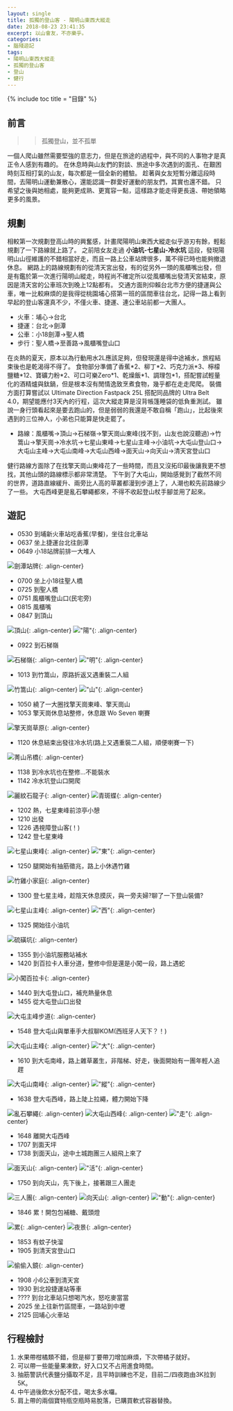 ```yaml
---
layout: single
title: 孤獨的登山客 - 陽明山東西大縱走
date: 2018-08-23 23:41:35
excerpt: 以山會友，不亦樂乎。
categories:
- 腦殘遊記
tags:
- 陽明山東西大縱走
- 孤獨的登山客
- 登山
- 健行
---
```


{% include toc title = "目錄" %}

## 前言
>> 孤獨登山，並不孤單

一個人爬山雖然需要堅強的意志力，但是在旅途的過程中，與不同的人事物才是真正令人感到有趣的。
在休息時與山友們的對談、旅途中多次遇到的面孔、在艱困時刻互相打氣的山友，每次都是一個全新的體驗。
趁著與女友短暫分離這段時間，去陽明山運動兼散心，還能認識一群愛好運動的朋友們，其實也還不錯。
只希望之後與她相處，能夠更成熟、更寬容一點，這樣路才能走得更長遠、帶她領略更多的風景。

## 規劃
相較第一次規劃登高山時的興奮感，計畫爬陽明山東西大縱走似乎游刃有餘，輕鬆規劃了一下路線就上路了。
之前陪女友走過 **小油坑-七星山-冷水坑** 這段，發現陽明山山徑維護的不錯相當好走，而且一路上公車站牌很多，萬不得已時也能夠撤退休息。
網路上的路線規劃有的從清天宮出發，有的從另外一頭的風櫃嘴出發，但是有鑑於第一次進行陽明山縱走，時程尚不確定所以從風櫃嘴出發清天宮結束，原因是清天宮的公車班次到晚上12點都有。
交通方面則仰賴台北市方便的捷運與公車，唯一比較麻煩的是我得從桃園埔心搭第一班的區間車往台北，記得一路上看到早起的登山客還真不少，不僅火車、捷運、連公車站前都一大團人。

- 火車：埔心→台北
- 捷運：台北→劍潭
- 公車：小18劍潭→聖人橋
- 步行：聖人橋→至善路→風櫃嘴登山口

在炎熱的夏天，原本以為行動用水2L應該足夠，但發現還是得中途補水，旅程結束後也是乾渴得不得了。
食物部分準備了香蕉\*2、柳丁\*2、巧克力派\*3、檸檬鹽糖\*12、寶礦力粉\*2、可口可樂Zero\*1、乾燥飯\*1、調理包\*1，搭配嘗試輕量化的酒精爐與鈦鍋，但是根本沒有閒情逸致烹煮食物，幾乎都在走走爬爬。
裝備方面打算嘗試以 Ultimate Direction Fastpack 25L 搭配同品牌的 Ultra Belt 4.0，期望能應付3天內的行程，這次大縱走算是沒背帳篷睡袋的低負重測試。
雖說一身行頭看起來是要去跑山的，但是弱弱的我還是不敢自稱「跑山」，比起後來遇到的三位神人，小弟也只能算是快走罷了。

- 路線：風櫃嘴→頂山→石梯嶺→擎天崗山東峰(找不到，山友也說沒聽過)→竹篙山→擎天崗→冷水坑→七星山東峰→七星山主峰→小油坑→大屯山登山口→大屯山主峰→大屯山南峰→大屯山西峰→面天山→向天山→清天宮登山口

健行路線方面除了在找擎天崗山東峰花了一些時間，而且又沒拓印最後讓我更不想找，其他山頭的路線標示都非常清楚。
下午到了大屯山，開始感覺到了截然不同的世界，道路直線緩升、兩旁比人高的草叢都漫到步道上了，人潮也較先前路線少了一些。
大屯西峰更是亂石攀繩都來，不得不收起登山杖手腳並用了起來。

## 遊記

- 0530 到埔新火車站吃香蕉(早餐)，坐往台北車站
- 0637 坐上捷運台北往劍潭
- 0649 小18站牌前排一大堆人

![劍潭站牌](/assets/images/album/2018-08-11-陽明山東西大縱走/DSC_0140.JPG){: .align-center}
- 0700 坐上小18往聖人橋
- 0725 到聖人橋
- 0751 風櫃嘴登山口(民宅旁)
- 0815 風櫃嘴
- 0847 到頂山

![頂山](/assets/images/album/2018-08-11-陽明山東西大縱走/P1010654.JPG){: .align-center}
!["陽"](/assets/images/album/2018-08-11-陽明山東西大縱走/P1010652.JPG){: .align-center}
- 0922 到石梯嶺

![石梯嶺](/assets/images/album/2018-08-11-陽明山東西大縱走/P1010662.JPG){: .align-center}
!["明"](/assets/images/album/2018-08-11-陽明山東西大縱走/P1010657.JPG){: .align-center}
- 1013 到竹篙山，原路折返又遇重裝二人組

![竹篙山](/assets/images/album/2018-08-11-陽明山東西大縱走/P1010669.JPG){: .align-center}
!["山"](/assets/images/album/2018-08-11-陽明山東西大縱走/P1010668.JPG){: .align-center}
- 1050 繞了一大圈找擎天崗東峰、擎天崗山
- 1053 擎天崗休息站整修，休息跟 Wo Seven 喇賽

![擎天崗草原](/assets/images/album/2018-08-11-陽明山東西大縱走/P1010672.JPG){: .align-center}
- 1120 休息結束出發往冷水坑(路上又遇重裝二人組，順便喇賽一下)

![菁山吊橋](/assets/images/album/2018-08-11-陽明山東西大縱走/P1010677.JPG){: .align-center}
- 1138 到冷水坑也在整修...不能裝水
- 1142 冷水坑登山口開爬

![麗紋石龍子](/assets/images/album/2018-08-11-陽明山東西大縱走/P1010680.JPG){: .align-center}
![青斑蝶](/assets/images/album/2018-08-11-陽明山東西大縱走/P1010686.JPG){: .align-center}
- 1202 熱，七星東峰前涼亭小憩
- 1210 出發
- 1226 遇視障登山客(！)
- 1242 登七星東峰

![七星山東峰](/assets/images/album/2018-08-11-陽明山東西大縱走/P1010688.JPG){: .align-center}
!["東"](/assets/images/album/2018-08-11-陽明山東西大縱走/P1010687.JPG){: .align-center}
- 1250 腿開始有抽筋徵兆，路上小休遇竹雞

![竹雞小家庭](/assets/images/album/2018-08-11-陽明山東西大縱走/P1010696.JPG){: .align-center}
- 1300 登七星主峰，趁陰天休息摸灰，與一旁夫婦?聊了一下登山裝備?

![七星山主峰](/assets/images/album/2018-08-11-陽明山東西大縱走/P1010699.JPG){: .align-center}
!["西"](/assets/images/album/2018-08-11-陽明山東西大縱走/P1010701.JPG){: .align-center}
- 1325 開始往小油坑

![硫磺坑](/assets/images/album/2018-08-11-陽明山東西大縱走/P1010704.JPG){: .align-center}
- 1355 到小油坑服務站補水
- 1420 到百拉卡人車分道，整修中但是還是小闖一段，路上遇蛇

![小闖百拉卡](/assets/images/album/2018-08-11-陽明山東西大縱走/P1010707.JPG){: .align-center}
- 1440 到大屯登山口，補充熱量休息
- 1455 從大屯登山口出發

![大屯主峰步道](/assets/images/album/2018-08-11-陽明山東西大縱走/P1010708.JPG){: .align-center}
- 1548 登大屯山與單車手大叔聊KOM(西班牙人天下？！)

![大屯山主峰](/assets/images/album/2018-08-11-陽明山東西大縱走/P1010712.JPG){: .align-center}
!["大"](/assets/images/album/2018-08-11-陽明山東西大縱走/P1010711.JPG){: .align-center}
- 1610 到大屯南峰，路上雜草叢生，非階梯、好走，後面開始有一團年輕人追趕

![大屯山南峰](/assets/images/album/2018-08-11-陽明山東西大縱走/P1010715.JPG){: .align-center}
!["縱"](/assets/images/album/2018-08-11-陽明山東西大縱走/P1010714.JPG){: .align-center}
- 1638 登大屯西峰，路上陡上拉繩，體力開始下降

![亂石攀繩](/assets/images/album/2018-08-11-陽明山東西大縱走/P1010716.JPG){: .align-center}
![大屯山西峰](/assets/images/album/2018-08-11-陽明山東西大縱走/P1010719.JPG){: .align-center}
!["走"](/assets/images/album/2018-08-11-陽明山東西大縱走/P1010718.JPG){: .align-center}
- 1648 離開大屯西峰
- 1707 到面天坪
- 1738 到面天山，途中土城跑團三人組飛上來了

![面天山](/assets/images/album/2018-08-11-陽明山東西大縱走/P1010723.JPG){: .align-center}
!["活"](/assets/images/album/2018-08-11-陽明山東西大縱走/P1010722.JPG){: .align-center}
- 1750 到向天山，先下後上，接著跟三人團走

![三人團](/assets/images/album/2018-08-11-陽明山東西大縱走/1535044190160.jpg){: .align-center}
![向天山](/assets/images/album/2018-08-11-陽明山東西大縱走/P1010726.JPG){: .align-center}
!["動"](/assets/images/album/2018-08-11-陽明山東西大縱走/P1010727.JPG){: .align-center}
- 1846 累！開包包補糖、戴頭燈

![累](/assets/images/album/2018-08-11-陽明山東西大縱走/1535044193016.jpg){: .align-center}
![夜景](/assets/images/album/2018-08-11-陽明山東西大縱走/P1010729.JPG){: .align-center}
- 1853 有蚊子快溜
- 1905 到清天宮登山口

![偷偷入鏡](/assets/images/album/2018-08-11-陽明山東西大縱走/1535044196309.jpg){: .align-center}
- 1908 小6公車到清天宮
- 1930 到北投捷運站等車
- ???? 到台北車站只想喝汽水，怒吃麥當當
- 2025 坐上往新竹區間車，一路站到中壢
- 2125 回埔心火車站

## 行程檢討
1. 水果帶柑橘類不錯，但是柳丁要帶刀增加麻煩，下次帶橘子就好。
2. 可以帶一些能量果凍飲，好入口又不占用進食時間。
3. 抽筋警訊代表鹽分攝取不足，且平時訓練也不足，目前二/四夜跑由3K拉到5K。
4. 中午過後飲水分配不佳，喝太多水囉。
5. 肩上帶的兩個寶特瓶空瓶時易脫落，已購買軟式容器替換。
